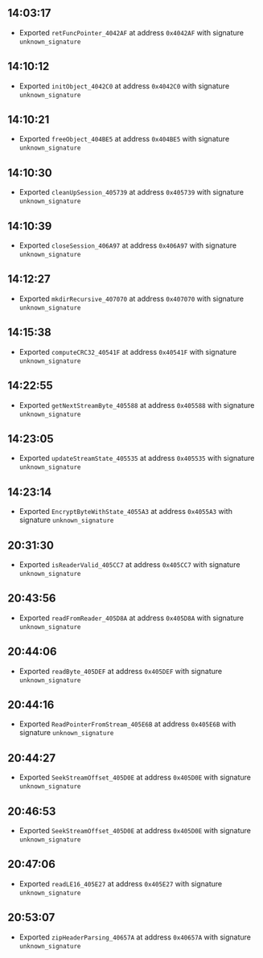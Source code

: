 
## 14:03:17
- Exported `retFuncPointer_4042AF` at address `0x4042AF` with signature `unknown_signature`

## 14:10:12
- Exported `initObject_4042C0` at address `0x4042C0` with signature `unknown_signature`

## 14:10:21
- Exported `freeObject_404BE5` at address `0x404BE5` with signature `unknown_signature`

## 14:10:30
- Exported `cleanUpSession_405739` at address `0x405739` with signature `unknown_signature`

## 14:10:39
- Exported `closeSession_406A97` at address `0x406A97` with signature `unknown_signature`

## 14:12:27
- Exported `mkdirRecursive_407070` at address `0x407070` with signature `unknown_signature`

## 14:15:38
- Exported `computeCRC32_40541F` at address `0x40541F` with signature `unknown_signature`

## 14:22:55
- Exported `getNextStreamByte_405588` at address `0x405588` with signature `unknown_signature`

## 14:23:05
- Exported `updateStreamState_405535` at address `0x405535` with signature `unknown_signature`

## 14:23:14
- Exported `EncryptByteWithState_4055A3` at address `0x4055A3` with signature `unknown_signature`

## 20:31:30
- Exported `isReaderValid_405CC7` at address `0x405CC7` with signature `unknown_signature`

## 20:43:56
- Exported `readFromReader_405D8A` at address `0x405D8A` with signature `unknown_signature`

## 20:44:06
- Exported `readByte_405DEF` at address `0x405DEF` with signature `unknown_signature`

## 20:44:16
- Exported `ReadPointerFromStream_405E6B` at address `0x405E6B` with signature `unknown_signature`

## 20:44:27
- Exported `SeekStreamOffset_405D0E` at address `0x405D0E` with signature `unknown_signature`

## 20:46:53
- Exported `SeekStreamOffset_405D0E` at address `0x405D0E` with signature `unknown_signature`

## 20:47:06
- Exported `readLE16_405E27` at address `0x405E27` with signature `unknown_signature`

## 20:53:07
- Exported `zipHeaderParsing_40657A` at address `0x40657A` with signature `unknown_signature`
